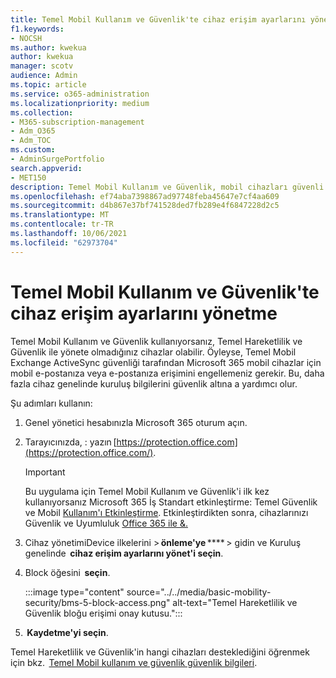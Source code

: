 ```yaml
---
title: Temel Mobil Kullanım ve Güvenlik'te cihaz erişim ayarlarını yönetme
f1.keywords:
- NOCSH
ms.author: kwekua
author: kwekua
manager: scotv
audience: Admin
ms.topic: article
ms.service: o365-administration
ms.localizationpriority: medium
ms.collection:
- M365-subscription-management
- Adm_O365
- Adm_TOC
ms.custom:
- AdminSurgePortfolio
search.appverid:
- MET150
description: Temel Mobil Kullanım ve Güvenlik, mobil cihazları güvenli hale yönetmenize ve yönetmenize yardımcı olabilir.
ms.openlocfilehash: ef74aba7398867ad97748feba45647e7cf4aa609
ms.sourcegitcommit: d4b867e37bf741528ded7fb289e4f6847228d2c5
ms.translationtype: MT
ms.contentlocale: tr-TR
ms.lasthandoff: 10/06/2021
ms.locfileid: "62973704"
---
```

# <a name="manage-device-access-settings-in-basic-mobility-and-security"></a>Temel Mobil Kullanım ve Güvenlik'te cihaz erişim ayarlarını yönetme

Temel Mobil Kullanım ve Güvenlik kullanıyorsanız, Temel Hareketlilik ve Güvenlik ile yönete olmadığınız cihazlar olabilir. Öyleyse, Temel Mobil Exchange ActiveSync güvenliği tarafından Microsoft 365 mobil cihazlar için mobil e-postanıza veya e-postanıza erişimini engellemeniz gerekir. Bu, daha fazla cihaz genelinde kuruluş bilgilerini güvenlik altına a yardımcı olur.

Şu adımları kullanın:

1. Genel yönetici hesabınızla Microsoft 365 oturum açın.

2. Tarayıcınızda, : yazın [https://protection.office.com](https://protection.office.com/).

    > [!IMPORTANT]
    > Bu uygulama için Temel Mobil Kullanım ve Güvenlik'i ilk kez kullanıyorsanız Microsoft 365 İş Standart etkinleştirme: Temel Güvenlik ve Mobil [Kullanım'ı Etkinleştirme](https://admin.microsoft.com/EAdmin/Device/IntuneInventory.aspx). Etkinleştirdikten sonra, cihazlarınızı Güvenlik ve Uyumluluk [Office 365 ile &.](https://protection.office.com/)

3. Cihaz yönetimiDevice ilkelerini > **önleme'ye** **** > gidin ve Kuruluş genelinde  **cihaz erişim ayarlarını yönet'i seçin**.

4. Block öğesini  **seçin**.

    :::image type="content" source="../../media/basic-mobility-security/bms-5-block-access.png" alt-text="Temel Hareketlilik ve Güvenlik bloğu erişimi onay kutusu.":::

5.  **Kaydetme'yi seçin**.

Temel Hareketlilik ve Güvenlik'in hangi cihazları desteklediğini öğrenmek için bkz.  [Temel Mobil kullanım ve güvenlik güvenlik bilgileri](capabilities.md).
